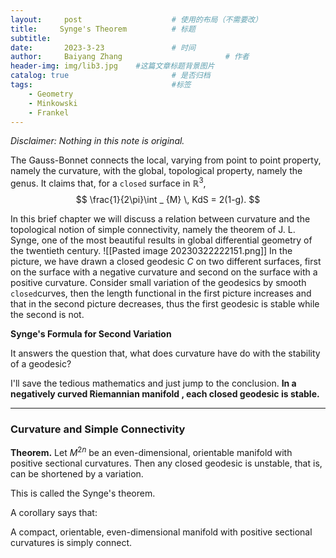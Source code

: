 ```yaml
---
layout:     post   				    # 使用的布局（不需要改）
title:     Synge's Theorem			# 标题 
subtitle:   
date:       2023-3-23 				# 时间
author:     Baiyang Zhang 						# 作者
header-img: img/lib3.jpg 	#这篇文章标题背景图片
catalog: true 						# 是否归档
tags:								#标签
    - Geometry
    - Minkowski
    - Frankel
---
```


*Disclaimer: Nothing in this note is original.*

The Gauss-Bonnet connects the local, varying from point to point property, namely the curvature, with the global, topological property, namely the genus. It claims that, for a `closed` surface in $\mathbb{R}^{3}$,
$$
\frac{1}{2\pi}\int _ {M} \, KdS = 2(1-g).
$$

In this brief chapter we will discuss a relation between curvature and the topological notion of simple connectivity, namely the theorem of J. L. Synge, one of the most beautiful results in global differential geometry of the twentieth century. 
![[Pasted image 20230322222151.png]]
In the picture, we have drawn a closed geodesic $C$ on two different surfaces, first on the surface with a negative curvature and second on the surface with a positive curvature. Consider small variation of the geodesics by smooth `closed`curves, then the length functional in the first picture increases and that in the second picture decreases, thus the first geodesic is stable while the second is not. 

**Synge's Formula for Second Variation**

It answers the question that, what does curvature have do with the stability of a geodesic?

I'll save the tedious mathematics and just jump to the conclusion. **In a negatively curved Riemannian manifold , each closed geodesic is stable.**

- - -

### Curvature and Simple Connectivity

**Theorem.** Let $M^{2n}$ be an even-dimensional, orientable manifold with positive sectional curvatures. Then any closed geodesic is unstable, that is, can be shortened by a variation.

This is called the Synge's theorem. 

A corollary says that:

A compact, orientable, even-dimensional manifold with positive sectional curvatures is simply connect.


